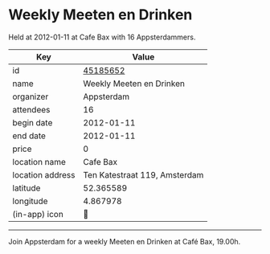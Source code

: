 # Weekly Meeten en Drinken
Held at 2012-01-11 at Cafe Bax with 16 Appsterdammers.
        
|Key|Value
|---|---|
|id|[45185652](https://www.meetup.com/appsterdam/events/45185652/)|
|name|Weekly Meeten en Drinken|
|organizer|Appsterdam|
|attendees|16|
|begin date|2012-01-11|
|end date|2012-01-11|
|price|0|
|location name|Cafe Bax|
|location address|Ten Katestraat 119, Amsterdam|
|latitude|52.365589|
|longitude|4.867978|
|(in-app) icon|🍺|

---

Join Appsterdam for a weekly Meeten en Drinken at Café Bax, 19.00h.


